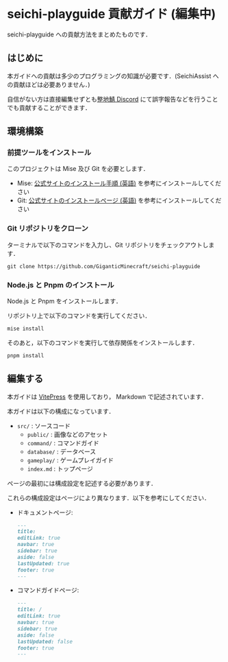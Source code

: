 # seichi-playguide 貢献ガイド (編集中)

seichi-playguide への貢献方法をまとめたものです．

## はじめに

本ガイドへの貢献は多少のプログラミングの知識が必要です．(SeichiAssist への貢献ほどは必要ありません．)

自信がない方は直接編集せずとも[整地鯖 Discord](https://redmine.seichi.click/projects/public/wiki/Official_Discord_Documents) にて誤字報告などを行うことでも貢献することができます．

## 環境構築

### 前提ツールをインストール

このプロジェクトは Mise 及び Git を必要とします．

* Mise: [公式サイトのインストール手順 (英語)](https://mise.jdx.dev/getting-started.html#installing-mise-cli) を参考にインストールしてください
* Git: [公式サイトのインストールページ (英語)](https://git-scm.com/downloads) を参考にインストールしてください

### Git リポジトリをクローン

ターミナルで以下のコマンドを入力し、Git リポジトリをチェックアウトします．

```shell
git clone https://github.com/GiganticMinecraft/seichi-playguide
```

### Node.js と Pnpm のインストール

Node.js と Pnpm をインストールします．

リポジトリ上で以下のコマンドを実行してください．

```bash
mise install
```

そのあと，以下のコマンドを実行して依存関係をインストールします．

```bash
pnpm install
```

## 編集する

本ガイドは [VitePress](https://vitepress.dev/) を使用しており， Markdown で記述されています．

本ガイドは以下の構成になっています．

- `src/` : ソースコード
  - `public/` : 画像などのアセット
  - `command/` : コマンドガイド
  - `database/` : データベース
  - `gameplay/` : ゲームプレイガイド
  - `index.md` : トップページ

ページの最初には構成設定を記述する必要があります．

これらの構成設定はページにより異なります．以下を参考にしてください．

- ドキュメントページ:

    ```markdown
    ---
    title:
    editLink: true
    navbar: true
    sidebar: true
    aside: false
    lastUpdated: true
    footer: true
    ---
    ```

- コマンドガイドページ:

    ```markdown
    ---
    title: /
    editLink: true
    navbar: true
    sidebar: true
    aside: false
    lastUpdated: false
    footer: true
    --- 
    ```
